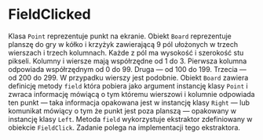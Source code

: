 FieldClicked
============

Klasa `Point` reprezentuje punkt na ekranie. Obiekt `Board`
reprezentuje planszę do gry w kółko i krzyżyk zawierającą 9 pól
ułożonych w trzech wierszach i trzech kolumnach. Każde z pól ma
wysokość i szerokość stu pikseli. Kolumny i wiersze mają współrzędne
od 1 do 3. Pierwsza kolumna odpowiada współrzędnym od 0 do 99. Druga —
od 100 do 199. Trzecia — od 200 do 299. W przypadku wierszy jest
podobnie. Obiekt `Board` zawiera definicję metody `field` która
pobiera jako argument instancję klasy `Point` i zwraca informację
mówiącą o tym któremu wierszowi i kolumnie odpowiada ten punkt — taka
informacja opakowana jest w instancję klasy `Right` — lub komunikat
mówiący o tym że punkt jest poza planszą — opakowany w instancję klasy
`Left`. Metoda `field` wykorzystuje ekstraktor zdefiniowany w obiekcie
`FieldClick`. Zadanie polega na implementacji tego ekstraktora.
